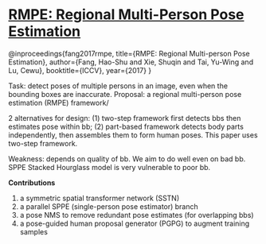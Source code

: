 # [RMPE: Regional Multi-Person Pose Estimation](http://openaccess.thecvf.com/content_ICCV_2017/papers/Fang_RMPE_Regional_Multi-Person_ICCV_2017_paper.pdf)

@inproceedings{fang2017rmpe,
                  title={RMPE: Regional Multi-person Pose Estimation},
                  author={Fang, Hao-Shu and Xie, Shuqin and Tai, Yu-Wing and Lu, Cewu},
                  booktitle={ICCV},
                  year={2017}
                 }

Task: detect poses of multiple persons in an image, even when the bounding boxes are inaccurate.
Proposal: a regional multi-person pose estimation (RMPE) framework/

2 alternatives for design: (1) two-step framework first detects bbs then estimates pose within bb; (2) part-based framework detects body parts independently, then assembles them to form human poses. This paper uses two-step framework.

Weakness: depends on quality of bb. We aim to do well even on bad bb. SPPE Stacked Hourglass model is very vulnerable to poor bb.

**Contributions**

1. a symmetric spatial transformer network (SSTN)
2. a parallel SPPE (single-person pose estimator) branch
3. a pose NMS to remove redundant pose estimates (for overlapping bbs)
4. a pose-guided human proposal generator (PGPG) to augment training samples

<!--stackedit_data:
eyJoaXN0b3J5IjpbMTU3NDQyODEzOF19
-->
